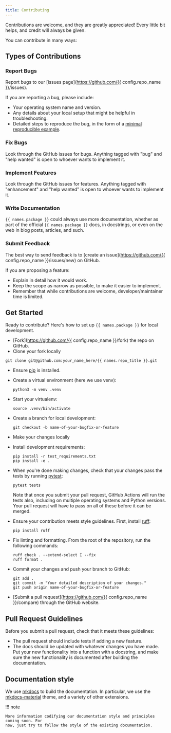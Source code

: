 ```yaml
---
title: Contributing
---
```


Contributions are welcome, and they are greatly appreciated! Every little bit
helps, and credit will always be given.

You can contribute in many ways:

## Types of Contributions

### Report Bugs

Report bugs to our [issues page](https://github.com/{{ config.repo_name }}/issues).

If you are reporting a bug, please include:

- Your operating system name and version.
- Any details about your local setup that might be helpful in troubleshooting.
- Detailed steps to reproduce the bug, in the form of a [minimal reproducible example](https://stackoverflow.com/help/minimal-reproducible-example).

### Fix Bugs

Look through the GitHub issues for bugs. Anything tagged with "bug" and "help
wanted" is open to whoever wants to implement it.

### Implement Features

Look through the GitHub issues for features. Anything tagged with "enhancement"
and "help wanted" is open to whoever wants to implement it.

### Write Documentation

`{{ names.package }}` could always use more documentation, whether as part of the
official `{{ names.package }}` docs, in docstrings, or even on the web in blog posts,
articles, and such.

### Submit Feedback

The best way to send feedback is to [create an issue](https://github.com/{{ config.repo_name }}/issues/new) on GitHub.

If you are proposing a feature:

- Explain in detail how it would work.
- Keep the scope as narrow as possible, to make it easier to implement.
- Remember that while contributions are welcome, developer/maintainer time is limited.

## Get Started

Ready to contribute? Here's how to set up `{{ names.package }}` for local development.

- [Fork](https://github.com/{{ config.repo_name }}/fork) the repo on GitHub.
- Clone your fork locally

```console
git clone git@github.com:your_name_here/{{ names.repo_title }}.git
```

- Ensure [pip](https://pip.pypa.io/en/stable/installation/) is installed.
- Create a virtual environment (here we use venv):

  ```console
  python3 -m venv .venv
  ```

- Start your virtualenv:

  ```console
  source .venv/bin/activate
  ```

- Create a branch for local development:

  ```console
  git checkout -b name-of-your-bugfix-or-feature
  ```

- Make your changes locally
- Install development requirements:

  ```console
  pip install -r test_requirements.txt
  pip install -e .
  ```

- When you're done making changes, check that your changes pass the
  tests by running [pytest](https://docs.pytest.org/en/):

  ```console
  pytest tests
  ```

  Note that once you submit your pull request, GitHub Actions will run the tests also,
  including on multiple operating systems and Python versions. Your pull request will
  have to pass on all of these before it can be merged.

- Ensure your contribution meets style guidelines. First, install [ruff](https://docs.astral.sh/ruff/):

  ```console
  pip install ruff
  ```

- Fix linting and formatting. From the root of the repository, run the following commands:

  ```console
  ruff check . --extend-select I --fix
  ruff format .
  ```

- Commit your changes and push your branch to GitHub:

  ```console
  git add .
  git commit -m "Your detailed description of your changes."
  git push origin name-of-your-bugfix-or-feature
  ```

- [Submit a pull request](https://github.com/{{ config.repo_name }}/compare) through the GitHub website.

## Pull Request Guidelines

Before you submit a pull request, check that it meets these guidelines:

- The pull request should include tests if adding a new feature.
- The docs should be updated with whatever changes you have made. Put
  your new functionality into a function with a docstring, and make sure the new
  functionality is documented after building the documentation.

## Documentation style

We use [mkdocs](https://www.mkdocs.org/) to build the documentation. In particular, we
use the [mkdocs-material](https://squidfunk.github.io/mkdocs-material/) theme, and a
variety of other extensions.

!!! note

    More information codifying our documentation style and principles coming soon. For
    now, just try to follow the style of the existing documentation.
